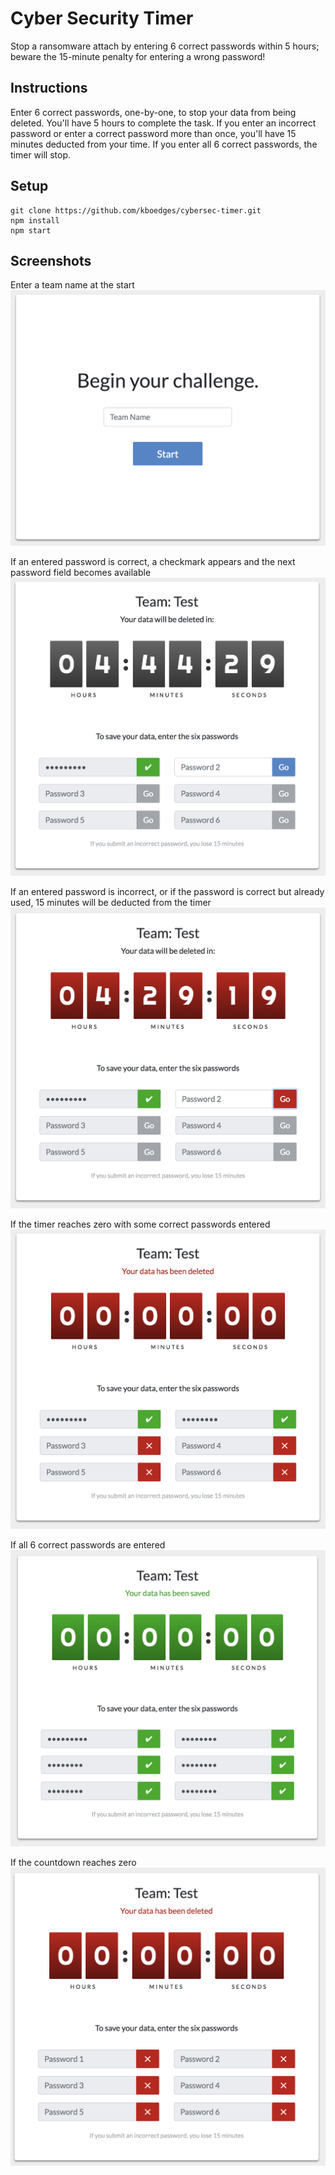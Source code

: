 # Cyber Security Timer

Stop a ransomware attach by entering 6 correct passwords within 5 hours; beware the 15-minute penalty for entering a wrong password!

## Instructions

Enter 6 correct passwords, one-by-one, to stop your data from being deleted. You'll have 5 hours to complete the task. If you enter an incorrect password or enter a correct password more than once, you'll have 15 minutes deducted from your time. If you enter all 6 correct passwords, the timer will stop.

## Setup

```
git clone https://github.com/kboedges/cybersec-timer.git
npm install
npm start
```

## Screenshots

Enter a team name at the start
![Enter a team name at the start](/screenshots/01-begin.png)

If an entered password is correct, a checkmark appears and the next password field becomes available
![If an entered password is correct, a checkmark appears and the next password field becomes available](/screenshots/02-correct-pass.png)

If an entered password is incorrect, or if the password is correct but already used, 15 minutes will be deducted from the timer
![If an entered password is incorrect, or if the password is correct but already used, 15 minutes will be deducted from the timer](/screenshots/03-incorrect-pass.png)

If the timer reaches zero with some correct passwords entered
![If the timer reaches zero with some correct passwords entered](/screenshots/04-multiple-correct.png)

If all 6 correct passwords are entered
![If all 6 correct passwords are entered](/screenshots/05-all-correct.png)

If the countdown reaches zero
![If the countdown reaches 0](/screenshots/06-time-up.png)
